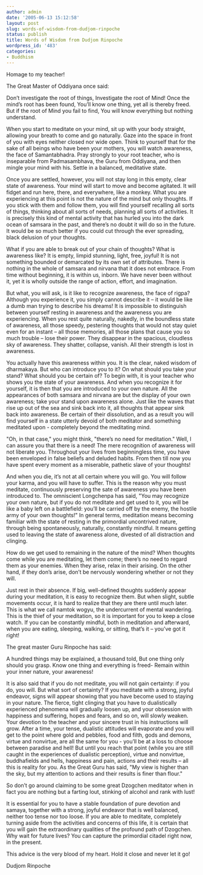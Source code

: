 ```yaml
---
author: admin
date: '2005-06-13 15:12:58'
layout: post
slug: words-of-wisdom-from-dudjom-rinpoche
status: publish
title: Words of Wisdom from Dudjom Rinpoche
wordpress_id: '483'
categories:
- Buddhism
---
```

Homage to my teacher!

The Great Master of Oddiyana once said:

Don’t investigate the root of things,
Investigate the root of Mind!
Once the mind’s root has been found,
You’ll know one thing, yet all is thereby freed.
But if the root of Mind you fail to find,
You will know everything but nothing understand.

When you start to meditate on your mind, sit up with your body straight, allowing your breath to come and go naturally. Gaze into the space in front of you with eyes neither closed nor wide open. Think to yourself that for the sake of all beings who have been your mothers, you will watch awareness, the face of Samantabhadra. Pray strongly to your root teacher, who is inseparable from Padmasambhava, the Guru from Oddiyana, and then mingle your mind with his. Settle in a balanced, meditative state.

Once you are settled, however, you will not stay long in this empty, clear state of awareness. Your mind will start to move and become agitated. It will fidget and run here, there, and everywhere, like a monkey. What you are experiencing at this point is not the nature of the mind but only thoughts. If you stick with them and follow them, you will find yourself recalling all sorts of things, thinking about all sorts of needs, planning all sorts of activities. It is precisely this kind of mental activity that has hurled you into the dark ocean of samsara in the past, and there’s no doubt it will do so in the future. It would be so much better if you could cut through the ever spreading, black delusion of your thoughts.

What if you are able to break out of your chain of thoughts? What is awareness like? It is empty, limpid stunning, light, free, joyful! It is not something bounded or demarcated by its own set of attributes. There is nothing in the whole of samsara and nirvana that it does not embrace. From time without beginning, it is within us, inborn. We have never been without it, yet it is wholly outside the range of action, effort, and imagination.

But what, you will ask, is it like to recognize awareness, the face of rigpa? Although you experience it, you simply cannot describe it – it would be like a dumb man trying to describe his dreams! It is impossible to distinguish between yourself resting in awareness and the awareness you are experiencing. When you rest quite naturally, nakedly, in the boundless state of awareness, all those speedy, pestering thoughts that would not stay quiet even for an instant – all those memories, all those plans that cause you so much trouble – lose their power. They disappear in the spacious, cloudless sky of awareness. They shatter, collapse, vanish. All their strength is lost
in awareness.

You actually have this awareness within you. It is the clear, naked wisdom of dharmakaya. But who can introduce you to it? On what should you take your stand? What should you be certain of? To begin with, it is your teacher who shows you the state of your awareness. And when you recognize it for yourself, it is then that you are introduced to your own nature. All the appearances of both samsara and nirvana are but the display of your own awareness; take your stand upon awareness alone. Just like the waves that rise up out of the sea and sink back into it, all thoughts that appear sink back into awareness. Be certain of their dissolution, and as a result you will find yourself in a state utterly devoid of both meditator and something meditated upon - completely beyond the meditating mind.

"Oh, in that case," you might think, "there’s no need for meditation." Well, I can assure you that there is a need! The mere recognition of awareness will not liberate you. Throughout your lives from beginningless time, you have been enveloped in false beliefs and deluded habits. From then till now you have spent every moment as a miserable, pathetic slave of your thoughts!

And when you die, it’s not at all certain where you will go. You will follow your karma, and you will have to suffer. This is the reason why you must meditate, continuously preserving the sate of awareness you have been introduced to. The omniscient Longchenpa has said, "You may recognize your own nature, but if you do not meditate and get used to it, you will be like a baby left on a battlefield: you’ll be carried off by the enemy, the hostile army of your own thoughts!" In general terms, meditation means becoming famiIiar with the state of resting in the primordial uncontrived nature, through being spontaneously, naturally, constantly mindful. It means getting used to leaving the state of awareness alone, divested of all distraction and clinging.

How do we get used to remaining in the nature of the mind? When thoughts come while you are meditating, let them come; there’s no need to regard them as your enemies. When they arise, relax in their arising. On the other hand, if they don’s arise, don’t be nervously wondering whether or not they will.

Just rest in their absence. If big, well-defined thoughts suddenly appear during your meditation, it is easy to recognize them. But when slight, subtle movements occur, it is hard to realize that they are there until much later. This is what we call namtok wogyu, the undercurrent of mental wandering. This is the thief of your meditation, so it is important for you to keep a close watch. If you can be constantly mindful, both in meditation and afterward, when you are eating, sleeping, walking, or sitting, that’s it – you’ve got it right!

The great master Guru Rinpoche has said:

A hundred things may be explained,
a thousand told,
But one thing only should you grasp.
Know one thing and everything is freed-
Remain within your inner nature,
your awareness!

It is also said that if you do not meditate, you will not gain certainty: if you do, you will. But what sort of certainty? If you meditate with a strong, joyful endeavor, signs will appear showing that you have become used to staying in your nature. The fierce, tight clinging that you have to dualistically experienced phenomena will gradually loosen up, and your obsession with happiness and suffering, hopes and fears, and so on, will slowly weaken. Your devotion to the teacher and your sincere trust in his instructions will grow. After a time, your tense, dualistic attitudes will evaporate and you will get to the point where gold and pebbles, food and filth, gods and demons, virtue and nonvirtue, are all the same for you - you’ll be at a loss to choose between paradise and hell! But until you reach that point (while you are still caught in the experiences of dualistic perception), virtue and nonvirtue, buddhafields and hells, happiness and pain, actions and their results – all this is reality for you. As the Great Guru has said, "My view is higher than the sky, but my attention to actions and their results is finer than flour."

So don’t go around claiming to be some great Dzogchen meditator when in fact you are nothing but a farting lout, stinking of alcohol and rank with lust! 

It is essential for you to have a stable foundation of pure devotion and samaya, together with a strong, joyful endeavor that is well balanced, neither too tense nor too loose. If you are able to meditate, completely turning aside from the activities and concerns of this life, it is certain that you will gain the extraordinary qualities of the profound path of Dzogchen. Why wait for future lives? You can capture the primordial citadel right now, in the present.

This advice is the very blood of my heart. Hold it close and never let it go!

Dudjom Rinpoche
